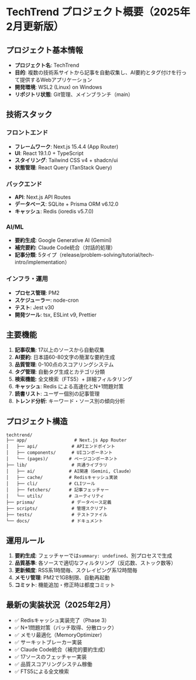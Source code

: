 # TechTrend プロジェクト概要（2025年2月更新版）

## プロジェクト基本情報
- **プロジェクト名**: TechTrend
- **目的**: 複数の技術系サイトから記事を自動収集し、AI要約とタグ付けを行って提供するWebアプリケーション
- **開発環境**: WSL2 (Linux) on Windows
- **リポジトリ状態**: Git管理、メインブランチ（main）

## 技術スタック
### フロントエンド
- **フレームワーク**: Next.js 15.4.4 (App Router)
- **UI**: React 19.1.0 + TypeScript
- **スタイリング**: Tailwind CSS v4 + shadcn/ui
- **状態管理**: React Query (TanStack Query)

### バックエンド
- **API**: Next.js API Routes
- **データベース**: SQLite + Prisma ORM v6.12.0
- **キャッシュ**: Redis (ioredis v5.7.0)

### AI/ML
- **要約生成**: Google Generative AI (Gemini)
- **補完要約**: Claude Code統合（対話的処理）
- **記事分類**: 5タイプ（release/problem-solving/tutorial/tech-intro/implementation）

### インフラ・運用
- **プロセス管理**: PM2
- **スケジューラー**: node-cron
- **テスト**: Jest v30
- **開発ツール**: tsx, ESLint v9, Prettier

## 主要機能
1. **記事収集**: 17以上のソースから自動収集
2. **AI要約**: 日本語60-80文字の簡潔な要約生成
3. **品質管理**: 0-100点のスコアリングシステム
4. **タグ管理**: 自動タグ生成とカテゴリ分類
5. **検索機能**: 全文検索（FTS5）+ 詳細フィルタリング
6. **キャッシュ**: Redis による高速化とN+1問題対策
7. **読書リスト**: ユーザー個別の記事管理
8. **トレンド分析**: キーワード・ソース別の傾向分析

## プロジェクト構造
```
techtrend/
├── app/                  # Next.js App Router
│   ├── api/             # APIエンドポイント
│   ├── components/      # UIコンポーネント
│   └── (pages)/        # ページコンポーネント
├── lib/                 # 共通ライブラリ
│   ├── ai/             # AI関連（Gemini, Claude）
│   ├── cache/          # Redisキャッシュ実装
│   ├── cli/            # CLIツール
│   ├── fetchers/       # 記事フェッチャー
│   └── utils/          # ユーティリティ
├── prisma/              # データベース定義
├── scripts/             # 管理スクリプト
├── tests/               # テストファイル
└── docs/                # ドキュメント
```

## 運用ルール
1. **要約生成**: フェッチャーでは`summary: undefined`、別プロセスで生成
2. **品質基準**: 各ソースで適切なフィルタリング（反応数、ストック数等）
3. **更新頻度**: RSS系1時間毎、スクレイピング系12時間毎
4. **メモリ管理**: PM2で1GB制限、自動再起動
5. **コミット**: 機能追加・修正時は都度コミット

## 最新の実装状況（2025年2月）
- ✅ Redisキャッシュ実装完了（Phase 3）
- ✅ N+1問題対策（バッチ取得、分散ロック）
- ✅ メモリ最適化（MemoryOptimizer）
- ✅ サーキットブレーカー実装
- ✅ Claude Code統合（補完的要約生成）
- ✅ 17ソースのフェッチャー実装
- ✅ 品質スコアリングシステム稼働
- ✅ FTS5による全文検索